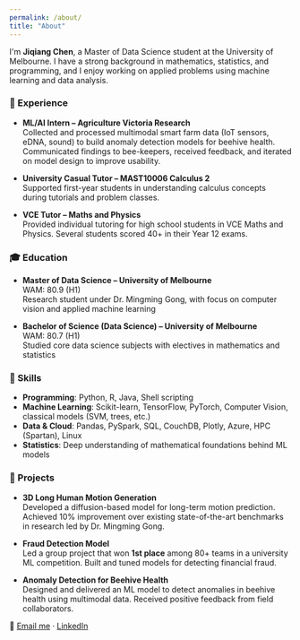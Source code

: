 ```yaml
---
permalink: /about/
title: "About"
---
```


I'm **Jiqiang Chen**, a Master of Data Science student at the University of Melbourne. I have a strong background in mathematics, statistics, and programming, and I enjoy working on applied problems using machine learning and data analysis.

### 🧪 Experience

- **ML/AI Intern – Agriculture Victoria Research**  
  Collected and processed multimodal smart farm data (IoT sensors, eDNA, sound) to build anomaly detection models for beehive health. Communicated findings to bee-keepers, received feedback, and iterated on model design to improve usability.

- **University Casual Tutor – MAST10006 Calculus 2**  
  Supported first-year students in understanding calculus concepts during tutorials and problem classes.

- **VCE Tutor – Maths and Physics**  
  Provided individual tutoring for high school students in VCE Maths and Physics. Several students scored 40+ in their Year 12 exams.

### 🎓 Education

- **Master of Data Science – University of Melbourne**  
  WAM: 80.9 (H1)  
  Research student under Dr. Mingming Gong, with focus on computer vision and applied machine learning

- **Bachelor of Science (Data Science) – University of Melbourne**  
  WAM: 80.7 (H1)  
  Studied core data science subjects with electives in mathematics and statistics

### 🧠 Skills

- **Programming**: Python, R, Java, Shell scripting  
- **Machine Learning**: Scikit-learn, TensorFlow, PyTorch, Computer Vision, classical models (SVM, trees, etc.)  
- **Data & Cloud**: Pandas, PySpark, SQL, CouchDB, Plotly, Azure, HPC (Spartan), Linux  
- **Statistics**: Deep understanding of mathematical foundations behind ML models

### 💼 Projects

- **3D Long Human Motion Generation**  
  Developed a diffusion-based model for long-term motion prediction. Achieved 10% improvement over existing state-of-the-art benchmarks in research led by Dr. Mingming Gong.

- **Fraud Detection Model**  
  Led a group project that won **1st place** among 80+ teams in a university ML competition. Built and tuned models for detecting financial fraud.

- **Anomaly Detection for Beehive Health**  
  Designed and delivered an ML model to detect anomalies in beehive health using multimodal data. Received positive feedback from field collaborators.



📧 [Email me](mailto:chenjiqiang0305@gmail.com) · [LinkedIn](https://www.linkedin.com/in/jiqiang-chen-47583a28a/)

